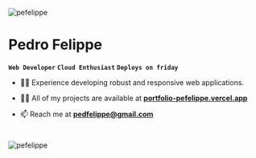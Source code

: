 <p align="left"> <img src="https://komarev.com/ghpvc/?username=pefelippe&label=Profile%20views&color=0e75b6&style=flat" alt="pefelippe" /> </p>

# Pedro Felippe

**`Web Developer`** **`Cloud Enthusiast`** **`Deploys on friday`**

-  🧙‍♂ Experience developing robust and responsive web applications.
  
- 👨‍💻 All of my projects are available at **[portfolio-pefelippe.vercel.app](portfolio-pefelippe.vercel.app)**

- 📫 Reach me at **pedfelippe@gmail.com**

#

<p><img align="left" src="https://github-readme-stats.vercel.app/api/top-langs?username=pefelippe&show_icons=true&locale=en&layout=compact" alt="pefelippe" /></p>
